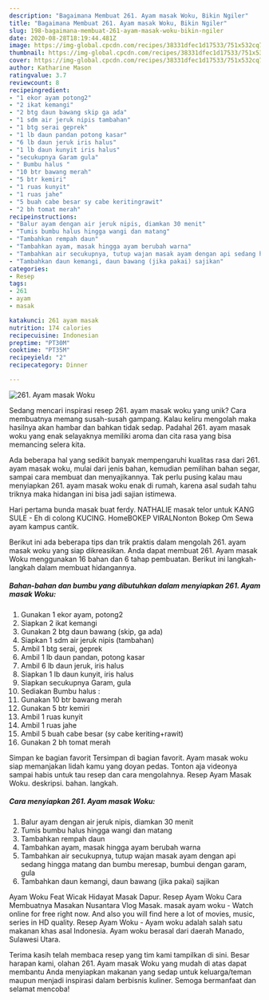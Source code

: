 ```yaml
---
description: "Bagaimana Membuat 261. Ayam masak Woku, Bikin Ngiler"
title: "Bagaimana Membuat 261. Ayam masak Woku, Bikin Ngiler"
slug: 198-bagaimana-membuat-261-ayam-masak-woku-bikin-ngiler
date: 2020-08-28T18:19:44.481Z
image: https://img-global.cpcdn.com/recipes/38331dfec1d17533/751x532cq70/261-ayam-masak-woku-foto-resep-utama.jpg
thumbnail: https://img-global.cpcdn.com/recipes/38331dfec1d17533/751x532cq70/261-ayam-masak-woku-foto-resep-utama.jpg
cover: https://img-global.cpcdn.com/recipes/38331dfec1d17533/751x532cq70/261-ayam-masak-woku-foto-resep-utama.jpg
author: Katharine Mason
ratingvalue: 3.7
reviewcount: 8
recipeingredient:
- "1 ekor ayam potong2"
- "2 ikat kemangi"
- "2 btg daun bawang skip ga ada"
- "1 sdm air jeruk nipis tambahan"
- "1 btg serai geprek"
- "1 lb daun pandan potong kasar"
- "6 lb daun jeruk iris halus"
- "1 lb daun kunyit iris halus"
- "secukupnya Garam gula"
- " Bumbu halus "
- "10 btr bawang merah"
- "5 btr kemiri"
- "1 ruas kunyit"
- "1 ruas jahe"
- "5 buah cabe besar sy cabe keritingrawit"
- "2 bh tomat merah"
recipeinstructions:
- "Balur ayam dengan air jeruk nipis, diamkan 30 menit"
- "Tumis bumbu halus hingga wangi dan matang"
- "Tambahkan rempah daun"
- "Tambahkan ayam, masak hingga ayam berubah warna"
- "Tambahkan air secukupnya, tutup wajan masak ayam dengan api sedang hingga matang dan bumbu meresap, bumbui dengan garam, gula"
- "Tambahkan daun kemangi, daun bawang (jika pakai) sajikan"
categories:
- Resep
tags:
- 261
- ayam
- masak

katakunci: 261 ayam masak 
nutrition: 174 calories
recipecuisine: Indonesian
preptime: "PT30M"
cooktime: "PT35M"
recipeyield: "2"
recipecategory: Dinner

---
```



![261. Ayam masak Woku](https://img-global.cpcdn.com/recipes/38331dfec1d17533/751x532cq70/261-ayam-masak-woku-foto-resep-utama.jpg)

Sedang mencari inspirasi resep 261. ayam masak woku yang unik? Cara membuatnya memang susah-susah gampang. Kalau keliru mengolah maka hasilnya akan hambar dan bahkan tidak sedap. Padahal 261. ayam masak woku yang enak selayaknya memiliki aroma dan cita rasa yang bisa memancing selera kita.

Ada beberapa hal yang sedikit banyak mempengaruhi kualitas rasa dari 261. ayam masak woku, mulai dari jenis bahan, kemudian pemilihan bahan segar, sampai cara membuat dan menyajikannya. Tak perlu pusing kalau mau menyiapkan 261. ayam masak woku enak di rumah, karena asal sudah tahu triknya maka hidangan ini bisa jadi sajian istimewa.

Hari pertama bunda masak buat ferdy. NATHALIE masak telor untuk KANG SULE - Eh di colong KUCING. HomeBOKEP VIRALNonton Bokep Om Sewa ayam kampus cantik.


Berikut ini ada beberapa tips dan trik praktis dalam mengolah 261. ayam masak woku yang siap dikreasikan. Anda dapat membuat 261. Ayam masak Woku menggunakan 16 bahan dan 6 tahap pembuatan. Berikut ini langkah-langkah dalam membuat hidangannya.

<!--inarticleads1-->

##### Bahan-bahan dan bumbu yang dibutuhkan dalam menyiapkan 261. Ayam masak Woku:

1. Gunakan 1 ekor ayam, potong2
1. Siapkan 2 ikat kemangi
1. Gunakan 2 btg daun bawang (skip, ga ada)
1. Siapkan 1 sdm air jeruk nipis (tambahan)
1. Ambil 1 btg serai, geprek
1. Ambil 1 lb daun pandan, potong kasar
1. Ambil 6 lb daun jeruk, iris halus
1. Siapkan 1 lb daun kunyit, iris halus
1. Siapkan secukupnya Garam, gula
1. Sediakan  Bumbu halus :
1. Gunakan 10 btr bawang merah
1. Gunakan 5 btr kemiri
1. Ambil 1 ruas kunyit
1. Ambil 1 ruas jahe
1. Ambil 5 buah cabe besar (sy cabe keriting+rawit)
1. Gunakan 2 bh tomat merah


Simpan ke bagian favorit Tersimpan di bagian favorit. Ayam masak woku siap memanjakan lidah kamu yang doyan pedas. Tonton aja videonya sampai habis untuk tau resep dan cara mengolahnya. Resep Ayam Masak Woku. deskripsi. bahan. langkah. 

<!--inarticleads2-->

##### Cara menyiapkan 261. Ayam masak Woku:

1. Balur ayam dengan air jeruk nipis, diamkan 30 menit
1. Tumis bumbu halus hingga wangi dan matang
1. Tambahkan rempah daun
1. Tambahkan ayam, masak hingga ayam berubah warna
1. Tambahkan air secukupnya, tutup wajan masak ayam dengan api sedang hingga matang dan bumbu meresap, bumbui dengan garam, gula
1. Tambahkan daun kemangi, daun bawang (jika pakai) sajikan


Ayam Woku Feat Wicak Hidayat Masak Dapur. Resep Ayam Woku Cara Membuatnya Masakan Nusantara Vlog Masak. masak ayam woku - Watch online for free right now. And also you will find here a lot of movies, music, series in HD quality. Resep Ayam Woku - Ayam woku adalah salah satu makanan khas asal Indonesia. Ayam woku berasal dari daerah Manado, Sulawesi Utara. 

Terima kasih telah membaca resep yang tim kami tampilkan di sini. Besar harapan kami, olahan 261. Ayam masak Woku yang mudah di atas dapat membantu Anda menyiapkan makanan yang sedap untuk keluarga/teman maupun menjadi inspirasi dalam berbisnis kuliner. Semoga bermanfaat dan selamat mencoba!
